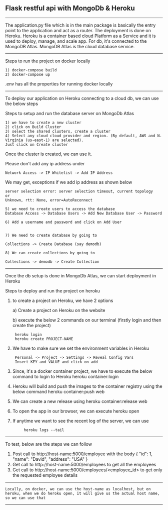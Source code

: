 
Flask restful api with MongoDb & Heroku
---

---
The application.py file which is in the main package is basically the entry point to the application and act as a router.
The deployment is done on Heroku. Heroku is a container based cloud Platform as a Service and it is used to deploy, manage, and scale app.
For db, it's connected to the MongoDB Atlas. MongoDB Atlas is the cloud database service. 

---
Steps to run the project on docker locally

    1) docker-compose build
    2) docker-compose up

.env has all the properties for running docker locally

---

To deploy our application on Heroku connecting to a cloud db, we can use the below steps

Steps to setup and run the database server on MongoDb Atlas

    1) we have to create a new cluster
    2) click on Build Cluster
    3) select the shared clusters, create a cluster 
    4) Select any cloud cloud provider and region. (By default, AWS and N. Virginia (us-east-1) are selected).
    Just click on Create cluster 

Once the cluster is created, we can use it.

Please don't add any ip address under 
    
    Network Access -> IP Whitelist -> Add IP Address

We may get, exceptions if we add ip address as shown below

    server selection error: server selection timeout, current topology
    or
    Unknown, rtt: None, error=AutoReconnect

    5) we need to create users to access the database
    Database Access -> Database Users -> Add New Database User -> Password 

    6) Add a username and password and click on Add User


    7) We need to create database by going to

    Collections -> Create Database (say demodb)

    8) We can create collections by going to 

    Collections -> demodb -> Create Collection

---

Once the db setup is done in MongoDb Atlas, we can start deployment in Heroku

Steps to deploy and run the project on heroku

1) to create a project on Heroku, we have 2 options

    a) Create a project on Heroku on the website 

    b) execute the below 2 commands on our terminal (firstly login and then create the project)

        heroku login
        heroku create PROJECT-NAME

2) We have to make sure we set the environment variables in Heroku

        Personal -> Project -> Settings -> Reveal Config Vars 
        Insert KEY and VALUE and click on add

3) Since, it's a docker container project, we have to execute the below command to login to Heroku
heroku container:login  

4) Heroku will build and push the images to the container registry using the below command
heroku container:push web 

5) We can create a new release using
heroku container:release web

6) To open the app in our browser, we can execute
heroku open

7) If anytime we want to see the recent log of the server, we can use 

            heroku logs --tail

---

To test, below are the steps we can follow

1) Post call to http://host-name:5000/employee with the body
    {
    "id": 1,
    "name": "David",
    "address": "USA"
    }
2) Get call to http://host-name:5000/employees to get all the employees
3) Get call to http://host-name:5000/employees/<employee_id> to get only the requested employee details

---

    Locally, on docker, we can use the host-name as localhost, but on heroku, when we do heroku open, it will give us the actual host name, so we can use that


---